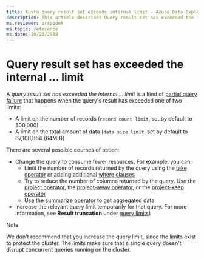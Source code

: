 ```yaml
---
title: Kusto query result set exceeds internal limit - Azure Data Explorer
description: This article describes Query result set has exceeded the internal ... limit in Azure Data Explorer.
ms.reviewer: orspodek
ms.topic: reference
ms.date: 10/23/2018
---
```

# Query result set has exceeded the internal ... limit

A *query result set has exceeded the internal ... limit* is a kind of
[partial query failure](partialqueryfailures.md) that happens when the
query's result has exceeded one of two limits:
* A limit on the number of records (`record count limit`, set by default to
  500,000)
* A limit on the total amount of data (`data size limit`, set by default
to  67,108,864 (64MB))

There are several possible courses of action:

* Change the query to consume fewer resources. 
  For example, you can:
  * Limit the number of records returned by the query using the [take operator](../query/takeoperator.md) or adding additional [where clauses](../query/whereoperator.md)
  * Try to reduce the number of columns returned by the query. Use the [project operator](../query/projectoperator.md), the [project-away operator](../query/projectawayoperator.md), or the [project-keep operator](../query/project-keep-operator.md)
  * Use the [summarize operator](../query/summarizeoperator.md) to get aggregated data
* Increase the relevant query limit temporarily for that query. For more information, see **Result truncation** under [query limits](querylimits.md))

 > [!NOTE] 
 > We don't recommend that you increase the query limit, since the limits exist to protect the cluster. The limits make sure that a single query doesn't disrupt concurrent queries running on the cluster.
  

